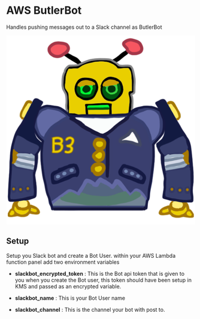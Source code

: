# AWS ButlerBot

Handles pushing messages out to a Slack channel as ButlerBot

![CatBox Banner](/assets/butlerbot.png)

## Setup

Setup you Slack bot and create a Bot User. within your AWS Lambda function panel add two environment variables

* **slackbot_encrypted_token** : This is the Bot api token that is given to you when you create the Bot user, this token should have been setup in KMS and passed as an encrypted variable.

* **slackbot_name** : This is your Bot User name

* **slackbot_channel** : This is the channel your bot with post to.
